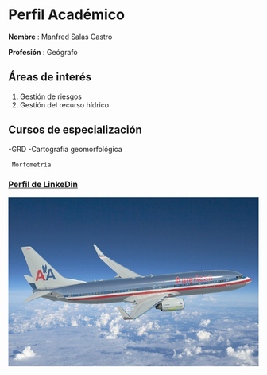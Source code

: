 # Perfil Académico

**Nombre** : Manfred Salas Castro

**Profesión** : Geógrafo



## Áreas de interés
1. Gestión de riesgos  
2. Gestión del recurso hídrico

## Cursos de especialización
-GRD
-Cartografía geomorfológica

     Morfometría
    
### [Perfil de LinkeDin](https://cr.linkedin.com/in/manfredsalascastro)

![](B757.jpg)
